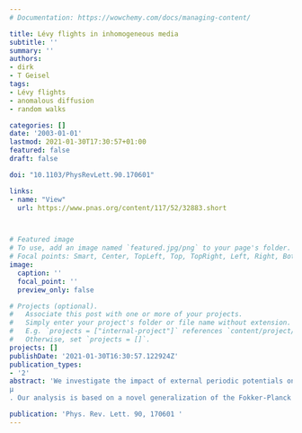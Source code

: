 ```yaml
---
# Documentation: https://wowchemy.com/docs/managing-content/

title: Lévy flights in inhomogeneous media
subtitle: ''
summary: ''
authors:
- dirk
- T Geisel
tags:
- Lévy flights
- anomalous diffusion
- random walks

categories: []
date: '2003-01-01'
lastmod: 2021-01-30T17:30:57+01:00
featured: false
draft: false

doi: "10.1103/PhysRevLett.90.170601"

links:
- name: "View"
  url: https://www.pnas.org/content/117/52/32883.short



# Featured image
# To use, add an image named `featured.jpg/png` to your page's folder.
# Focal points: Smart, Center, TopLeft, Top, TopRight, Left, Right, BottomLeft, Bottom, BottomRight.
image:
  caption: ''
  focal_point: ''
  preview_only: false

# Projects (optional).
#   Associate this post with one or more of your projects.
#   Simply enter your project's folder or file name without extension.
#   E.g. `projects = ["internal-project"]` references `content/project/deep-learning/index.md`.
#   Otherwise, set `projects = []`.
projects: []
publishDate: '2021-01-30T16:30:57.122924Z'
publication_types:
- '2'
abstract: 'We investigate the impact of external periodic potentials on superdiffusive random walks known as Lévy flights and show that even strongly superdiffusive transport is substantially affected by the external field. Unlike ordinary random walks, Lévy flights are surprisingly sensitive to the shape of the potential while their asymptotic behavior ceases to depend on the Lévy index 
μ
. Our analysis is based on a novel generalization of the Fokker-Planck equation suitable for systems in thermal equilibrium. Thus, the results presented are applicable to the large class of situations in which superdiffusion is caused by topological complexity, such as diffusion on folded polymers and scale-free networks.'

publication: 'Phys. Rev. Lett. 90, 170601 '
---
```

